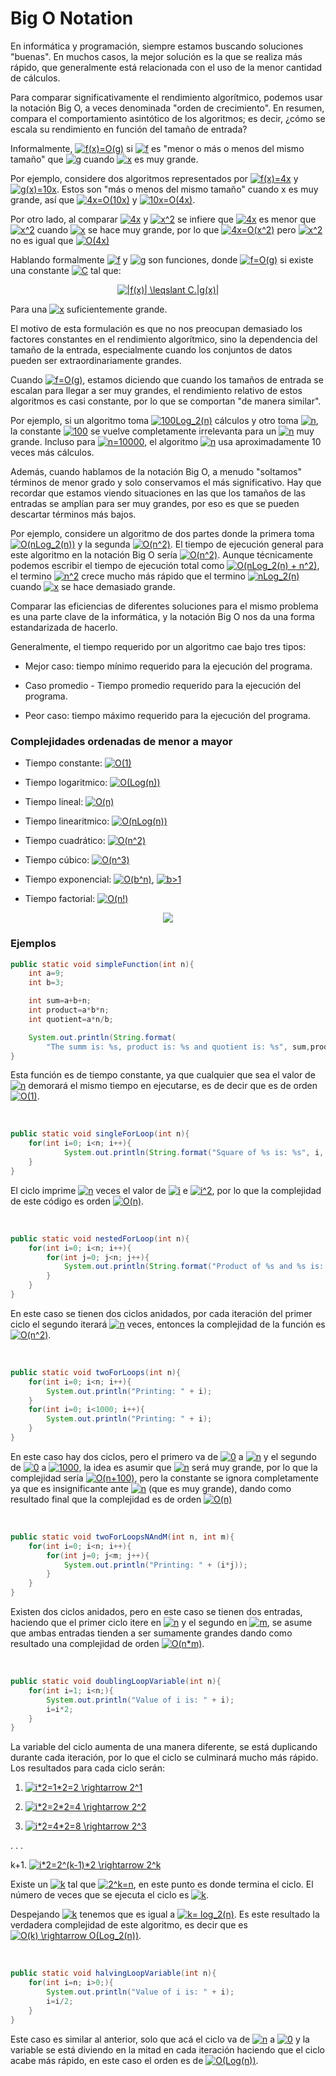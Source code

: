 # Big O Notation

En informática y programación, siempre estamos buscando soluciones "buenas". En muchos casos, la mejor solución es la que se realiza más rápido, que generalmente está relacionada con el uso de la menor cantidad de cálculos.

Para comparar significativamente el rendimiento algorítmico, podemos usar la notación Big O, a veces denominada "orden de crecimiento". En resumen, compara el comportamiento asintótico de los algoritmos; es decir, ¿cómo se escala su rendimiento en función del tamaño de entrada?

Informalmente, <a href="https://www.codecogs.com/eqnedit.php?latex=f(x)=O(g)" target="_blank"><img src="https://latex.codecogs.com/gif.latex?f(x)=O(g)" title="f(x)=O(g)" /></a> si <a href="https://www.codecogs.com/eqnedit.php?latex=f" target="_blank"><img src="https://latex.codecogs.com/gif.latex?f" title="f" /></a> es "menor o más o menos del mismo tamaño" que <a href="https://www.codecogs.com/eqnedit.php?latex=g" target="_blank"><img src="https://latex.codecogs.com/gif.latex?g" title="g" /></a> cuando <a href="https://www.codecogs.com/eqnedit.php?latex=x" target="_blank"><img src="https://latex.codecogs.com/gif.latex?x" title="x" /></a> es muy grande.

Por ejemplo, considere dos algoritmos representados por <a href="https://www.codecogs.com/eqnedit.php?latex=f(x)=4x" target="_blank"><img src="https://latex.codecogs.com/gif.latex?f(x)=4x" title="f(x)=4x" /></a> y <a href="https://www.codecogs.com/eqnedit.php?latex=g(x)=10x" target="_blank"><img src="https://latex.codecogs.com/gif.latex?g(x)=10x" title="g(x)=10x" /></a>. Estos son "más o menos del mismo tamaño" cuando x es muy grande, así que <a href="https://www.codecogs.com/eqnedit.php?latex=4x=O(10x)" target="_blank"><img src="https://latex.codecogs.com/gif.latex?4x=O(10x)" title="4x=O(10x)" /></a> y <a href="https://www.codecogs.com/eqnedit.php?latex=10x=O(4x)" target="_blank"><img src="https://latex.codecogs.com/gif.latex?10x=O(4x)" title="10x=O(4x)" /></a>.

Por otro lado, al comparar <a href="https://www.codecogs.com/eqnedit.php?latex=4x" target="_blank"><img src="https://latex.codecogs.com/gif.latex?4x" title="4x" /></a> y <a href="https://www.codecogs.com/eqnedit.php?latex=x^2" target="_blank"><img src="https://latex.codecogs.com/gif.latex?x^2" title="x^2" /></a> se infiere que <a href="https://www.codecogs.com/eqnedit.php?latex=4x" target="_blank"><img src="https://latex.codecogs.com/gif.latex?4x" title="4x" /></a> es menor que <a href="https://www.codecogs.com/eqnedit.php?latex=x^2" target="_blank"><img src="https://latex.codecogs.com/gif.latex?x^2" title="x^2" /></a> cuando <a href="https://www.codecogs.com/eqnedit.php?latex=x" target="_blank"><img src="https://latex.codecogs.com/gif.latex?x" title="x" /></a> se hace muy grande, por lo que <a href="https://www.codecogs.com/eqnedit.php?latex=4x=O(x^2)" target="_blank"><img src="https://latex.codecogs.com/gif.latex?4x=O(x^2)" title="4x=O(x^2)" /></a> pero <a href="https://www.codecogs.com/eqnedit.php?latex=x^2" target="_blank"><img src="https://latex.codecogs.com/gif.latex?x^2" title="x^2" /></a> no es igual que <a href="https://www.codecogs.com/eqnedit.php?latex=O(4x)" target="_blank"><img src="https://latex.codecogs.com/gif.latex?O(4x)" title="O(4x)" /></a>

Hablando formalmente <a href="https://www.codecogs.com/eqnedit.php?latex=f" target="_blank"><img src="https://latex.codecogs.com/gif.latex?f" title="f" /></a> y <a href="https://www.codecogs.com/eqnedit.php?latex=g" target="_blank"><img src="https://latex.codecogs.com/gif.latex?g" title="g" /></a> son funciones, donde <a href="https://www.codecogs.com/eqnedit.php?latex=f=O(g)" target="_blank"><img src="https://latex.codecogs.com/gif.latex?f=O(g)" title="f=O(g)" /></a> si existe una constante <a href="https://www.codecogs.com/eqnedit.php?latex=C" target="_blank"><img src="https://latex.codecogs.com/gif.latex?C" title="C" /></a> tal que:

 <div align="center">
  <a href="https://www.codecogs.com/eqnedit.php?latex=|f(x)|&space;\leqslant&space;C.|g(x)|" target="_blank"><img src="https://latex.codecogs.com/gif.latex?|f(x)|&space;\leqslant&space;C.|g(x)|" title="|f(x)| \leqslant C.|g(x)|" /></a>
</div> 

Para una <a href="https://www.codecogs.com/eqnedit.php?latex=x" target="_blank"><img src="https://latex.codecogs.com/gif.latex?x" title="x" /></a> suficientemente grande.

El motivo de esta formulación es que no nos preocupan demasiado los factores constantes en el rendimiento algorítmico, sino la dependencia del tamaño de la entrada, especialmente cuando los conjuntos de datos pueden ser extraordinariamente grandes.

Cuando <a href="https://www.codecogs.com/eqnedit.php?latex=f=O(g)" target="_blank"><img src="https://latex.codecogs.com/gif.latex?f=O(g)" title="f=O(g)" /></a>, estamos diciendo que cuando los tamaños de entrada se escalan para llegar a ser muy grandes, el rendimiento relativo de estos algoritmos es casi constante, por lo que se comportan "de manera similar".

Por ejemplo, si un algoritmo toma <a href="https://www.codecogs.com/eqnedit.php?latex=100Log_2(n)" target="_blank"><img src="https://latex.codecogs.com/gif.latex?100Log_2(n)" title="100Log_2(n)" /></a> cálculos y otro toma <a href="https://www.codecogs.com/eqnedit.php?latex=n" target="_blank"><img src="https://latex.codecogs.com/gif.latex?n" title="n" /></a>, la constante <a href="https://www.codecogs.com/eqnedit.php?latex=100" target="_blank"><img src="https://latex.codecogs.com/gif.latex?100" title="100" /></a> se vuelve completamente irrelevanta para un <a href="https://www.codecogs.com/eqnedit.php?latex=n" target="_blank"><img src="https://latex.codecogs.com/gif.latex?n" title="n" /></a> muy grande. Incluso para <a href="https://www.codecogs.com/eqnedit.php?latex=n=10000" target="_blank"><img src="https://latex.codecogs.com/gif.latex?n=10000" title="n=10000" /></a>, el algoritmo <a href="https://www.codecogs.com/eqnedit.php?latex=n" target="_blank"><img src="https://latex.codecogs.com/gif.latex?n" title="n" /></a> usa aproximadamente 10 veces más cálculos.

Además, cuando hablamos de la notación Big O, a menudo "soltamos" términos de menor grado y solo conservamos el más significativo. Hay que recordar que estamos viendo situaciones en las que los tamaños de las entradas se amplían para ser muy grandes, por eso es que se pueden descartar términos más bajos.

Por ejemplo, considere un algoritmo de dos partes donde la primera toma <a href="https://www.codecogs.com/eqnedit.php?latex=O(nLog_2(n))" target="_blank"><img src="https://latex.codecogs.com/gif.latex?O(nLog_2(n))" title="O(nLog_2(n))" /></a> y la segunda <a href="https://www.codecogs.com/eqnedit.php?latex=O(n^2)" target="_blank"><img src="https://latex.codecogs.com/gif.latex?O(n^2)" title="O(n^2)" /></a>. El tiempo de ejecución general para este algoritmo en la notación Big O sería <a href="https://www.codecogs.com/eqnedit.php?latex=O(n^2)" target="_blank"><img src="https://latex.codecogs.com/gif.latex?O(n^2)" title="O(n^2)" /></a>. Aunque técnicamente podemos escribir el tiempo de ejecución total como <a href="https://www.codecogs.com/eqnedit.php?latex=O(nLog_2(n)&space;&plus;&space;n^2)" target="_blank"><img src="https://latex.codecogs.com/gif.latex?O(nLog_2(n)&space;&plus;&space;n^2)" title="O(nLog_2(n) + n^2)" /></a>, el termino <a href="https://www.codecogs.com/eqnedit.php?latex=n^2" target="_blank"><img src="https://latex.codecogs.com/gif.latex?n^2" title="n^2" /></a> crece mucho más rápido que el termino <a href="https://www.codecogs.com/eqnedit.php?latex=nLog_2(n)" target="_blank"><img src="https://latex.codecogs.com/gif.latex?nLog_2(n)" title="nLog_2(n)" /></a> cuando <a href="https://www.codecogs.com/eqnedit.php?latex=x" target="_blank"><img src="https://latex.codecogs.com/gif.latex?x" title="x" /></a> se hace demasiado grande.

Comparar las eficiencias de diferentes soluciones para el mismo problema es una parte clave de la informática, y la notación Big O nos da una forma estandarizada de hacerlo.

Generalmente, el tiempo requerido por un algoritmo cae bajo tres tipos:

* Mejor caso: tiempo mínimo requerido para la ejecución del programa.

* Caso promedio - Tiempo promedio requerido para la ejecución del programa.

* Peor caso: tiempo máximo requerido para la ejecución del programa.

### Complejidades ordenadas de menor a mayor

* Tiempo constante: <a href="https://www.codecogs.com/eqnedit.php?latex=O(1)" target="_blank"><img src="https://latex.codecogs.com/gif.latex?O(1)" title="O(1)" /></a>

* Tiempo logaritmico: <a href="https://www.codecogs.com/eqnedit.php?latex=O(Log(n))" target="_blank"><img src="https://latex.codecogs.com/gif.latex?O(Log(n))" title="O(Log(n))" /></a>

* Tiempo lineal: <a href="https://www.codecogs.com/eqnedit.php?latex=O(n)" target="_blank"><img src="https://latex.codecogs.com/gif.latex?O(n)" title="O(n)" /></a>

* Tiempo linearitmico: <a href="https://www.codecogs.com/eqnedit.php?latex=O(nLog(n))" target="_blank"><img src="https://latex.codecogs.com/gif.latex?O(nLog(n))" title="O(nLog(n))" /></a>

* Tiempo cuadrático: <a href="https://www.codecogs.com/eqnedit.php?latex=O(n^2)" target="_blank"><img src="https://latex.codecogs.com/gif.latex?O(n^2)" title="O(n^2)" /></a>

* Tiempo cúbico: <a href="https://www.codecogs.com/eqnedit.php?latex=O(n^3)" target="_blank"><img src="https://latex.codecogs.com/gif.latex?O(n^3)" title="O(n^3)" /></a>

* Tiempo exponencial: <a href="https://www.codecogs.com/eqnedit.php?latex=O(b^n)" target="_blank"><img src="https://latex.codecogs.com/gif.latex?O(b^n)" title="O(b^n)" /></a>, <a href="https://www.codecogs.com/eqnedit.php?latex=b>1" target="_blank"><img src="https://latex.codecogs.com/gif.latex?b>1" title="b>1" /></a>

* Tiempo factorial: <a href="https://www.codecogs.com/eqnedit.php?latex=O(n!)" target="_blank"><img src="https://latex.codecogs.com/gif.latex?O(n!)" title="O(n!)" /></a>

<p align="center">
  <img src="https://he-s3.s3.amazonaws.com/media/uploads/ece920b.png">
</p>



### Ejemplos

```java
public static void simpleFunction(int n){
	int a=9;
	int b=3;

	int sum=a+b+n;
	int product=a*b*n;
	int quotient=a*n/b;

	System.out.println(String.format(
		"The summ is: %s, product is: %s and quotient is: %s", sum,product,quotient));
}
```

Esta función es de tiempo constante, ya que cualquier que sea el valor de <a href="https://www.codecogs.com/eqnedit.php?latex=n" target="_blank"><img src="https://latex.codecogs.com/gif.latex?n" title="n" /></a> demorará el mismo tiempo en ejecutarse, es de decir que es de orden <a href="https://www.codecogs.com/eqnedit.php?latex=O(1)" target="_blank"><img src="https://latex.codecogs.com/gif.latex?O(1)" title="O(1)" /></a>.

<br>

```java
public static void singleForLoop(int n){
	for(int i=0; i<n; i++){
			System.out.println(String.format("Square of %s is: %s", i, Math.pow(i,2.0)));
	}
}
```

El ciclo imprime <a href="https://www.codecogs.com/eqnedit.php?latex=n" target="_blank"><img src="https://latex.codecogs.com/gif.latex?n" title="n" /></a> veces el valor de <a href="https://www.codecogs.com/eqnedit.php?latex=i" target="_blank"><img src="https://latex.codecogs.com/gif.latex?i" title="i" /></a> e <a href="https://www.codecogs.com/eqnedit.php?latex=i^2" target="_blank"><img src="https://latex.codecogs.com/gif.latex?i^2" title="i^2" /></a>, por lo que la complejidad de este código es orden <a href="https://www.codecogs.com/eqnedit.php?latex=O(n)" target="_blank"><img src="https://latex.codecogs.com/gif.latex?O(n)" title="O(n)" /></a>.

<br>

```java
public static void nestedForLoop(int n){
	for(int i=0; i<n; i++){
		for(int j=0; j<n; j++){
		    System.out.println(String.format("Product of %s and %s is: %s", i, j, i*j));
		}
	}
}
```

En este caso se tienen dos ciclos anidados, por cada iteración del primer ciclo el segundo iterará <a href="https://www.codecogs.com/eqnedit.php?latex=n" target="_blank"><img src="https://latex.codecogs.com/gif.latex?n" title="n" /></a> veces, entonces la complejidad de la función es <a href="https://www.codecogs.com/eqnedit.php?latex=O(n^2)" target="_blank"><img src="https://latex.codecogs.com/gif.latex?O(n^2)" title="O(n^2)" /></a>.

<br>

```java
public static void twoForLoops(int n){
	for(int i=0; i<n; i++){
		System.out.println("Printing: " + i);
	}
	for(int i=0; i<1000; i++){
		System.out.println("Printing: " + i);
	}
}
```
En este caso hay dos ciclos, pero el primero va de <a href="https://www.codecogs.com/eqnedit.php?latex=0" target="_blank"><img src="https://latex.codecogs.com/gif.latex?0" title="0" /></a> a <a href="https://www.codecogs.com/eqnedit.php?latex=n" target="_blank"><img src="https://latex.codecogs.com/gif.latex?n" title="n" /></a> y el segundo de <a href="https://www.codecogs.com/eqnedit.php?latex=0" target="_blank"><img src="https://latex.codecogs.com/gif.latex?0" title="0" /></a> a <a href="https://www.codecogs.com/eqnedit.php?latex=1000" target="_blank"><img src="https://latex.codecogs.com/gif.latex?1000" title="1000" /></a>, la idea es asumir que <a href="https://www.codecogs.com/eqnedit.php?latex=n" target="_blank"><img src="https://latex.codecogs.com/gif.latex?n" title="n" /></a> será muy grande, por lo que la complejidad sería <a href="https://www.codecogs.com/eqnedit.php?latex=O(n&plus;100)" target="_blank"><img src="https://latex.codecogs.com/gif.latex?O(n&plus;100)" title="O(n+100)" /></a>, pero la constante se ignora completamente ya que es insignificante ante <a href="https://www.codecogs.com/eqnedit.php?latex=n" target="_blank"><img src="https://latex.codecogs.com/gif.latex?n" title="n" /></a> (que es muy grande), dando como resultado final que la complejidad es de orden <a href="https://www.codecogs.com/eqnedit.php?latex=O(n)" target="_blank"><img src="https://latex.codecogs.com/gif.latex?O(n)" title="O(n)" /></a>

<br>

```java
public static void twoForLoopsNAndM(int n, int m){
	for(int i=0; i<n; i++){
		for(int j=0; j<m; j++){
		    System.out.println("Printing: " + (i*j));
		}
	}
}
```

Existen dos ciclos anidados, pero en este caso se tienen dos entradas, haciendo que el primer ciclo itere en <a href="https://www.codecogs.com/eqnedit.php?latex=n" target="_blank"><img src="https://latex.codecogs.com/gif.latex?n" title="n" /></a> y el segundo en <a href="https://www.codecogs.com/eqnedit.php?latex=m" target="_blank"><img src="https://latex.codecogs.com/gif.latex?m" title="m" /></a>, se asume que ambas entradas tienden a ser sumamente grandes dando como resultado una complejidad de orden <a href="https://www.codecogs.com/eqnedit.php?latex=O(n*m)" target="_blank"><img src="https://latex.codecogs.com/gif.latex?O(n*m)" title="O(n*m)" /></a>.

<br>

```java
public static void doublingLoopVariable(int n){
	for(int i=1; i<n;){
		System.out.println("Value of i is: " + i);
		i=i*2;
	}
}
```

La variable del ciclo aumenta de una manera diferente, se está duplicando durante cada iteración, por lo que el ciclo se culminará mucho más rápido. Los resultados para cada ciclo serán:

1) <a href="https://www.codecogs.com/eqnedit.php?latex=i*2=1*2=2&space;\rightarrow&space;2^1" target="_blank"><img src="https://latex.codecogs.com/gif.latex?i*2=1*2=2&space;\rightarrow&space;2^1" title="i*2=1*2=2 \rightarrow 2^1" /></a> 	

2) <a href="https://www.codecogs.com/eqnedit.php?latex=i*2=2*2=4&space;\rightarrow&space;2^2" target="_blank"><img src="https://latex.codecogs.com/gif.latex?i*2=2*2=4&space;\rightarrow&space;2^2" title="i*2=2*2=4 \rightarrow 2^2" /></a>

3) <a href="https://www.codecogs.com/eqnedit.php?latex=i*2=4*2=8&space;\rightarrow&space;2^3" target="_blank"><img src="https://latex.codecogs.com/gif.latex?i*2=4*2=8&space;\rightarrow&space;2^3" title="i*2=4*2=8 \rightarrow 2^3" /></a>

.
.
.

k+1. <a href="https://www.codecogs.com/eqnedit.php?latex=i*2=2^(k-1)*2&space;\rightarrow&space;2^k" target="_blank"><img src="https://latex.codecogs.com/gif.latex?i*2=2^(k-1)*2&space;\rightarrow&space;2^k" title="i*2=2^(k-1)*2 \rightarrow 2^k" /></a>

Existe un <a href="https://www.codecogs.com/eqnedit.php?latex=k" target="_blank"><img src="https://latex.codecogs.com/gif.latex?k" title="k" /></a> tal que <a href="https://www.codecogs.com/eqnedit.php?latex=2^k=n" target="_blank"><img src="https://latex.codecogs.com/gif.latex?2^k=n" title="2^k=n" /></a>, en este punto es donde termina  el ciclo. El número de veces que se ejecuta el ciclo es <a href="https://www.codecogs.com/eqnedit.php?latex=k" target="_blank"><img src="https://latex.codecogs.com/gif.latex?k" title="k" /></a>.

Despejando <a href="https://www.codecogs.com/eqnedit.php?latex=k" target="_blank"><img src="https://latex.codecogs.com/gif.latex?k" title="k" /></a> tenemos que es igual a <a href="https://www.codecogs.com/eqnedit.php?latex=k=&space;log_2⁡(n)" target="_blank"><img src="https://latex.codecogs.com/gif.latex?k=&space;log_2⁡(n)" title="k= log_2⁡(n)" /></a>. Es este resultado la verdadera complejidad de este algoritmo, es decir que es <a href="https://www.codecogs.com/eqnedit.php?latex=O(k)&space;\rightarrow&space;O(Log_2(n))" target="_blank"><img src="https://latex.codecogs.com/gif.latex?O(k)&space;\rightarrow&space;O(Log_2(n))" title="O(k) \rightarrow O(Log_2(n))" /></a>.

<br>

```java
public static void halvingLoopVariable(int n){
	for(int i=n; i>0;){
		System.out.println("Value of i is: " + i);
		i=i/2;
	}
}
```

Este caso es similar al anterior, solo que acá el ciclo va de <a href="https://www.codecogs.com/eqnedit.php?latex=n" target="_blank"><img src="https://latex.codecogs.com/gif.latex?n" title="n" /></a> a <a href="https://www.codecogs.com/eqnedit.php?latex=0" target="_blank"><img src="https://latex.codecogs.com/gif.latex?0" title="0" /></a> y la variable se está diviendo en la mitad en cada iteración haciendo que el ciclo acabe más rápido, en este caso el orden es de <a href="https://www.codecogs.com/eqnedit.php?latex=O(Log(n))" target="_blank"><img src="https://latex.codecogs.com/gif.latex?O(Log(n))" title="O(Log(n))" /></a>.